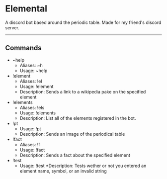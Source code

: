 # Elemental
A discord bot based around the periodic table. Made for my friend's discord server.

---
## Commands

*	~help
	* Aliases: ~h
	* Usage: ~help
*	!element
	* Aliases: !el
	* Usage: !element <element>
	* Description: Sends a link to a wikipedia pake on the specified element
*	!elements
	* Aliases: !els
	* Usage: !elements
	* Description: List all of the elements registered in the bot.
*	!pt
	* Usage: !pt
	* Description: Sends an image of the periodical table
*	!fact
	* Aliases: !f
	* Usage: !fact <element>
	* Description: Sends a fact about the specified element
*	!test
	* Usage: !test <element>
	*Description: Tests wether or not you entered an element name, symbol, or an invalid string